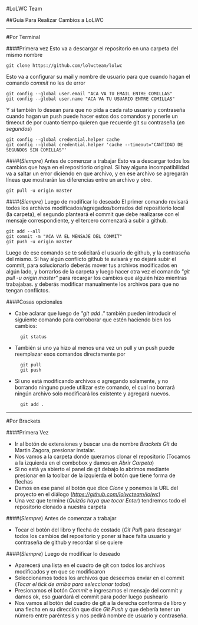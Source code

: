 #LoLWC Team

##Guía Para Realizar Cambios a LoLWC


-----------------------------------------

#Por Terminal

####Primera vez
Esto va a descargar el repositorio en una carpeta del mismo nombre

	git clone https://github.com/lolwcteam/lolwc

Esto va a configurar su mail y nombre de usuario para que cuando hagan el comando *commit* no les de error
	
	git config --global user.email "ACA VA TU EMAIL ENTRE COMILLAS"
	git config --global user.name "ACA VA TU USUARIO ENTRE COMILLAS"

Y si también lo desean para que no pida a cada rato usuario y contraseña cuando hagan un push puede hacer estos dos comandos y ponerle un timeout de por cuanto tiempo quieren que recuerde git su contraseña (*en segundos*)

	git config --global credential.helper cache
	git config --global credential.helper 'cache --timeout="CANTIDAD DE SEGUNDOS SIN COMILLAS"'

####(*Siempre*) Antes de comenzar a trabajar
Esto va a descargar todos los cambios que haya en el repositiorio original. Si hay alguna incompatibilidad va a saltar un error diciendo en que archivo, y en ese archivo se agregarán líneas que mostrarán las diferencias entre un archivo y otro.
 
	git pull -u origin master

####(*Siempre*) Luego de modificar lo deseado
El primer comando revisará todos los archivos modificados/agregados/borrados del repositiorio local (la carpeta), el segundo planteará el commit que debe realizarse con el mensaje correspondiente, y el tercero comenzará a subir a github.

	git add --all
	git commit -m "ACA VA EL MENSAJE DEL COMMIT"
	git push -u origin master

Luego de ese comando se te solicitará el usuario de github, y la contraseña del mismo. Si hay algún conflicto github te avisará y no dejará subir el commit, para solucionarlo deberás mover tus archivos modificados en algún lado, y borrarlos de la carpeta y luego hacer otra vez el comando *"git pull -u origin master"* para recargar los cambios que alguién hizo mientras trabajabas. y deberás modificar manualmente los archivos para que no tengan conflictos.

####Cosas opcionales

- Cabe aclarar que luego de *"git add ."* también pueden introducir el siguiente comando para corroborar que estén haciendo bien los cambios:

		git status

- También si uno ya hizo al menos una vez un pull y un push puede reemplazar esos comandos directamente por 	

		git pull
		git push

- Si uno está modificando archivos o agregando solamente, y no borrando ninguno puede utilizar este comando, el cual no borrará ningún archivo solo modificará los existente y agregará nuevos.

		git add .



-----------------------------------------




#Por Brackets

####Primera Vez

- Ir al botón de extensiones y buscar una de nombre *Brackets Git* de Martin Zagora, presionar instalar.
- Nos vamos a la carpeta donde queramos clonar el repositorio (Tocamos a la izquierda en el combobox y damos en *Abrir Carpeta*)
- Si no está ya abierto el panel de git debajo lo abrimos mediante presionar en la toolbar de la izquierda el botón que tiene forma de flechas
- Damos en ese panel al botón que dice *Clone* y ponemos la URL del proyecto en el diálogo (*https://github.com/lolwcteam/lolwc*)
- Una vez que termine (*Quizás haya que tocar Enter*) tendremos todo el repositorio clonado a nuestra carpeta

####(*Siempre*) Antes de comenzar a trabajar

- Tocar el botón del libro y flecha de costado (*Git Pull*) para descargar todos los cambios del repositorio y poner si hace falta usuario y contraseña de github y recordar si se quiere

####(*Siempre*) Luego de modificar lo deseado

- Aparecerá una lista en el cuadro de git con todos los archivos modificados y en que se modificaron
- Seleccionamos todos los archivos que deseemos enviar en el commit (*Tocar el tick de arriba para seleccionar todos*)
- Presionamos el botón *Commit* e ingresamos el mensaje del commit y damos ok, eso guardará el commit para poder luego pushearlo
- Nos vamos al botón del cuadro de git a la derecha conforma de libro y una flecha en su dirección que dice *Git Push* y que debería tener un número entre paréntesis y nos pedirá nombre de usuario y contraseña.
